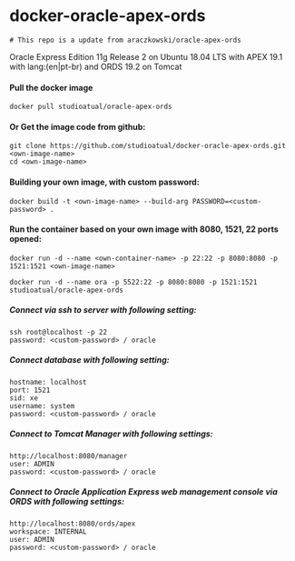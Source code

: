 # docker-oracle-apex-ords

    # This repo is a update from araczkowski/oracle-apex-ords

Oracle Express Edition 11g Release 2 on Ubuntu 18.04 LTS with APEX 19.1 with lang:(en|pt-br) and ORDS 19.2 on Tomcat

#### Pull the docker image

    docker pull studioatual/oracle-apex-ords

#### Or Get the image code from github:

    git clone https://github.com/studioatual/docker-oracle-apex-ords.git <own-image-name>
    cd <own-image-name>

#### Building your own image, with custom password:

    docker build -t <own-image-name> --build-arg PASSWORD=<custom-password> .

#### Run the container based on your own image with 8080, 1521, 22 ports opened:

    docker run -d --name <own-container-name> -p 22:22 -p 8080:8080 -p 1521:1521 <own-image-name>
    
    docker run -d --name ora -p 5522:22 -p 8080:8080 -p 1521:1521 studioatual/oracle-apex-ords

##### Connect via ssh to server with following setting:

    ssh root@localhost -p 22
    password: <custom-password> / oracle

##### Connect database with following setting:

    hostname: localhost
    port: 1521
    sid: xe
    username: system
    password: <custom-password> / oracle

##### Connect to Tomcat Manager with following settings:

    http://localhost:8080/manager
    user: ADMIN
    password: <custom-password> / oracle

##### Connect to Oracle Application Express web management console via ORDS with following settings:

    http://localhost:8080/ords/apex
    workspace: INTERNAL
    user: ADMIN
    password: <custom-password> / oracle
